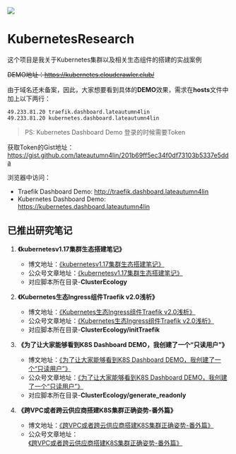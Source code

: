 ![](https://github.com/lateautumn4lin/KubernetesResearch/blob/master/header.jpeg)
# KubernetesResearch

这个项目是我关于Kubernetes集群以及相关生态组件的搭建的实战案例

~~DEMO地址：https://kubernetes.cloudcrawler.club/~~

由于域名还未备案，因此，大家想要看到具体的**DEMO**效果，需求在**hosts**文件中加上以下两行：
```
49.233.81.20 traefik.dashboard.lateautumn4lin
49.233.81.20 kubernetes.dashboard.lateautumn4lin
```
>PS: Kubernetes Dashboard Demo 登录的时候需要Token

获取Token的Gist地址：https://gist.github.com/lateautumn4lin/201b69ff5ec34f0df73103b5337e5dda

浏览器中访问：
- Traefik Dashboard Demo: http://traefik.dashboard.lateautumn4lin
- Kubernetes Dashboard Demo: https://kubernetes.dashboard.lateautumn4lin

## 已推出研究笔记
1. **《kubernetesv1.17集群生态搭建笔记》**

    - 博文地址：[《kubernetesv1.17集群生态搭建笔记》](https://cloudcrawler.club/kubernetesv1.17-ji-qun-sheng-tai-da-jian-bi-ji.html)
    - 公众号文章地址：[《kubernetesv1.17集群生态搭建笔记》](http://mp.weixin.qq.com/s?__biz=MzIzOTQzNDIyOA==&mid=100000459&idx=1&sn=1297937e4837973af5d91fcf3a0c90b8&chksm=692b62505e5ceb46b3d93f87c24b94f462cbd5e6f67f16acebf748157243e43cbcaccd96d9a8#rd)
    - 对应脚本所在目录-**ClusterEcology**
    
2. **《Kubernetes生态Ingress组件Traefik v2.0浅析》**

    - 博文地址：[《Kubernetes生态Ingress组件Traefik v2.0浅析》](https://cloudcrawler.club/kubernetes-sheng-tai-ingress-zu-jian-traefik-v2.0-qian-xi.html)
    - 公众号文章地址：[《Kubernetes生态Ingress组件Traefik v2.0浅析》](http://mp.weixin.qq.com/s?__biz=MzIzOTQzNDIyOA==&mid=100000461&idx=1&sn=b52c6c4aaaab3d7c5dc8706cf953e1d5&chksm=692b62565e5ceb408d8b4185bffa55cfcc29eecd9d3adb25e4f858beb612a936d9588ee63e6d#rd)
    - 对应脚本所在目录-**ClusterEcology/initTraefik**
    
3. **《为了让大家能够看到K8S Dashboard DEMO，我创建了一个“只读用户”》**

    - 博文地址：[《为了让大家能够看到K8S Dashboard DEMO，我创建了一个“只读用户”》](https://cloudcrawler.club/wei-liao-rang-da-jia-neng-gou-kan-dao-k8s-dashboard-demo-wo-chuang-jian-liao-yi-ge-zhi-du-yong-hu-copy.html)
    - 公众号文章地址：[《为了让大家能够看到K8S Dashboard DEMO，我创建了一个“只读用户”》](http://mp.weixin.qq.com/s?__biz=MzIzOTQzNDIyOA==&mid=100000474&idx=1&sn=631ca8a1dde395ddc6bfad3f872f9e76&chksm=692b62415e5ceb57cb4e6ff6916e400d0987051a5a654714a1c2bfeeb2d5399f53726ee9e1c6#rd)
    - 对应脚本所在目录-**ClusterEcology/generate_readonly**
    
4. **《跨VPC或者跨云供应商搭建K8S集群正确姿势-番外篇》**

    - 博文地址：[《跨VPC或者跨云供应商搭建K8S集群正确姿势-番外篇》](https://cloudcrawler.club/kua-vpc-huo-zhe-kua-yun-gong-ying-shang-da-jian-k8s-ji-qun-zheng-que-zi-shi-fan-wai-pian.html)
    - 公众号文章地址：[《跨VPC或者跨云供应商搭建K8S集群正确姿势-番外篇》](http://mp.weixin.qq.com/s?__biz=MzIzOTQzNDIyOA==&mid=100000485&idx=1&sn=09a23860872e888fdf4573cd0215f899&chksm=692b627e5e5ceb6807a563b800191785c49b120c46d3700ea7ac748ad0384c58b60dfa62ee50#rd)
